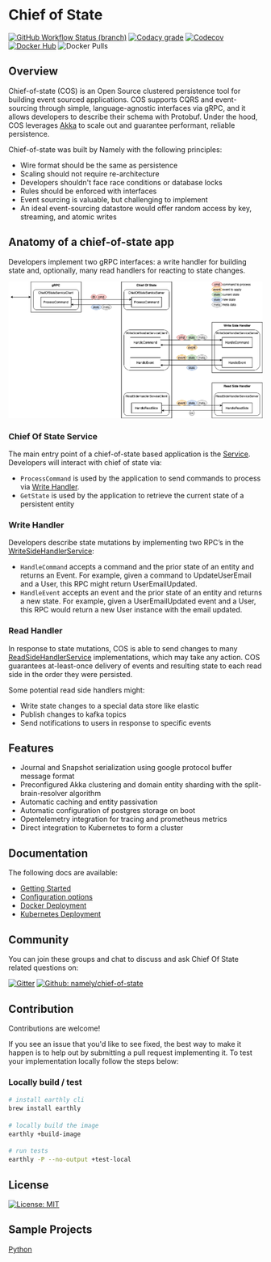 # Chief of State

[![GitHub Workflow Status (branch)](https://img.shields.io/github/workflow/status/namely/chief-of-state/Build/master?style=flat-square)](https://github.com/namely/chief-of-state/actions?query=workflow%3ABuild)
[![Codacy grade](https://img.shields.io/codacy/grade/47a0f8ca3b614b32b1be2ec451c3e2e4?style=flat-square)](https://app.codacy.com/gh/namely/chief-of-state?utm_source=github.com&utm_medium=referral&utm_content=namely/chief-of-state&utm_campaign=Badge_Grade_Settings)
[![Codecov](https://img.shields.io/codecov/c/github/namely/chief-of-state?color=red&style=flat-square)](https://codecov.io/gh/namely/chief-of-state)
[![Docker Hub](https://img.shields.io/badge/docker%20hub-namely-blue?style=flat-square)](https://hub.docker.com/repository/docker/namely/chief-of-state)
![Docker Pulls](https://img.shields.io/docker/pulls/namely/chief-of-state?style=flat-square)


## Overview

Chief-of-state (COS) is an Open Source clustered persistence tool for building event sourced applications. COS supports CQRS and
event-sourcing through simple, language-agnostic interfaces via gRPC, and it allows developers to describe their schema
with Protobuf. Under the hood, COS leverages [Akka](https://akka.io/)
to scale out and guarantee performant, reliable persistence.

Chief-of-state was built by Namely with the following principles:

* Wire format should be the same as persistence
* Scaling should not require re-architecture
* Developers shouldn't face race conditions or database locks
* Rules should be enforced with interfaces
* Event sourcing is valuable, but challenging to implement
* An ideal event-sourcing datastore would offer random access by key, streaming, and atomic writes

## Anatomy of a chief-of-state app

Developers implement two gRPC interfaces: a write handler for building state and, optionally, many read handlers for
reacting to state changes.

![Architecture Diagram](img/anatomy.png?raw=true "Title")

### Chief Of State Service

The main entry point of a chief-of-state based application is the
[Service](https://github.com/namely/chief-of-state-protos/blob/master/chief_of_state/v1/service.proto). Developers will
interact with chief of state via:

- `ProcessCommand` is used by the application to send commands to process via [Write Handler](#write-handler).
- `GetState` is used by the application to retrieve the current state of a persistent entity

### Write Handler

Developers describe state mutations by implementing two RPC’s in
the [WriteSideHandlerService](https://github.com/namely/chief-of-state-protos/blob/master/chief_of_state/v1/writeside.proto):

- `HandleCommand` accepts a command and the prior state of an entity and returns an Event. For example, given a command
  to UpdateUserEmail and a User, this RPC might return UserEmailUpdated.
- `HandleEvent` accepts an event and the prior state of an entity and returns a new state. For example, given a
  UserEmailUpdated event and a User, this RPC would return a new User instance with the email updated.

### Read Handler

In response to state mutations, COS is able to send changes to
many [ReadSideHandlerService](https://github.com/namely/chief-of-state-protos/blob/master/chief_of_state/v1/readside.proto)
implementations, which may take any action. COS guarantees at-least-once delivery of events and resulting state to each
read side in the order they were persisted.

Some potential read side handlers might:

- Write state changes to a special data store like elastic
- Publish changes to kafka topics
- Send notifications to users in response to specific events

## Features

- Journal and Snapshot serialization using google protocol buffer message format
- Preconfigured Akka clustering and domain entity sharding with the split-brain-resolver algorithm
- Automatic caching and entity passivation
- Automatic configuration of postgres storage on boot
- Opentelemetry integration for tracing and prometheus metrics
- Direct integration to Kubernetes to form a cluster

## Documentation

The following docs are available:

- [Getting Started](./docs/getting-started.md)
- [Configuration options](./docs/configuration.md)
- [Docker Deployment](./docs/docker-deployment.md)
- [Kubernetes Deployment](./docs/kubernetes-deployment.md)

## Community

You can join these groups and chat to discuss and ask Chief Of State related questions on:

[![Gitter](https://img.shields.io/gitter/room/namely/chief-of-state?style=flat-square)](https://gitter.im/namely/chief-of-state?utm_source=badge&utm_medium=badge&utm_campaign=pr-badge)
[![Github: namely/chief-of-state](https://img.shields.io/badge/github%3A-issues-blue.svg?style=flat-square)](https://github.com/namely/chief-of-state/issues)

## Contribution

Contributions are welcome!

If you see an issue that you'd like to see fixed, the best way to make it happen is to help out by submitting a pull request implementing it. To test your implementation locally follow the steps below:


### Locally build / test

```bash
# install earthly cli
brew install earthly

# locally build the image
earthly +build-image

# run tests
earthly -P --no-output +test-local
```

## License

[![License: MIT](https://img.shields.io/badge/License-MIT-blue.svg?style=flat-square)](https://opensource.org/licenses/MIT)

## Sample Projects

[Python](https://github.com/namely/cos-python-sample)
